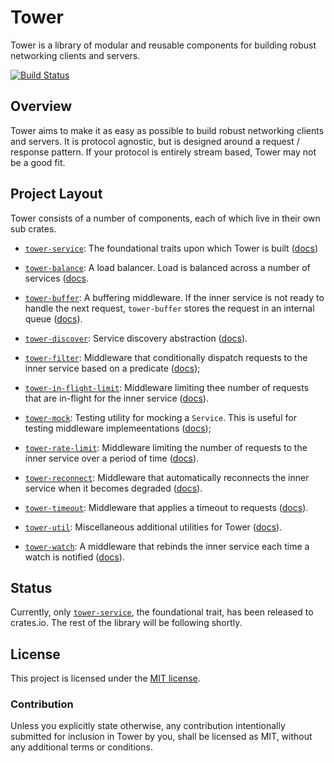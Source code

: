 # Tower

Tower is a library of modular and reusable components for building robust
networking clients and servers.

[![Build Status](https://travis-ci.org/tower-rs/tower.svg?branch=master)](https://travis-ci.org/tower-rs/tower)

## Overview

Tower aims to make it as easy as possible to build robust networking clients and
servers. It is protocol agnostic, but is designed around a request / response
pattern. If your protocol is entirely stream based, Tower may not be a good fit.

## Project Layout

Tower consists of a number of components, each of which live in their own sub
crates.

* [`tower-service`]: The foundational traits upon which Tower is built
  ([docs][ts-docs])

* [`tower-balance`]: A load balancer. Load is balanced across a number of
  services ([docs][tb-docs].

* [`tower-buffer`]: A buffering middleware. If the inner service is not ready to
  handle the next request, `tower-buffer` stores the request in an internal
  queue ([docs][tbuf-docs]).

* [`tower-discover`]: Service discovery abstraction ([docs][td-docs]).

* [`tower-filter`]: Middleware that conditionally dispatch requests to the inner
  service based on a predicate ([docs][tf-docs]);

* [`tower-in-flight-limit`]: Middleware limiting thee number of requests that
  are in-flight for the inner service ([docs][tifl-docs]).

* [`tower-mock`]: Testing utility for mocking a `Service`. This is useful for
  testing middleware implemeentations ([docs][tm-docs]);

* [`tower-rate-limit`]: Middleware limiting the number of requests to the inner
  service over a period of time ([docs][trl-docs]).

* [`tower-reconnect`]: Middleware that automatically reconnects the inner
  service when it becomes degraded ([docs][tr-docs]).

* [`tower-timeout`]: Middleware that applies a timeout to requests
  ([docs][tt-docs]).

* [`tower-util`]: Miscellaneous additional utilities for Tower
  ([docs][tu-docs]).

* [`tower-watch`]: A middleware that rebinds the inner service each time a watch
  is notified ([docs][tw-docs]).

## Status

Currently, only [`tower-service`], the foundational trait, has been released to
crates.io. The rest of the library will be following shortly.

## License

This project is licensed under the [MIT license](LICENSE).

### Contribution

Unless you explicitly state otherwise, any contribution intentionally submitted
for inclusion in Tower by you, shall be licensed as MIT, without any additional
terms or conditions.

[`tower-service`]: tower-service
[ts-docs]: https://docs.rs/tower-service/
[`tower-balance`]: tower-balance
[tb-docs]: https://tower-rs.github.io/tower/tower_balance/index.html
[`tower-buffer`]: tower-buffer
[tbuf-docs]: https://tower-rs.github.io/tower/tower_buffer/index.html
[`tower-discover`]: tower-discover
[td-docs]: https://tower-rs.github.io/tower/tower_discover/index.html
[`tower-filter`]: tower-filter
[tf-docs]: https://tower-rs.github.io/tower/tower_filter/index.html
[`tower-in-flight-limit`]: tower-in-flight-limit
[tifl-docs]: https://tower-rs.github.io/tower/tower_in_flight_limit/index.html
[`tower-mock`]: tower-mock
[tm-docs]: https://tower-rs.github.io/tower/tower_mock/index.html
[`tower-rate-limit`]: tower-rate-limit
[trl-docs]: https://tower-rs.github.io/tower/tower_rate_limit/index.html
[`tower-reconnect`]: tower-reconnect
[tr-docs]: https://tower-rs.github.io/tower/tower_reconnect/index.html
[`tower-timeout`]: tower-timeeout
[tt-docs]: https://tower-rs.github.io/tower/tower_timeout/index.html
[`tower-util`]: tower-util
[tu-docs]: https://tower-rs.github.io/tower/tower_util/index.html
[`tower-watch`]: tower-watch
[tw-docs]: https://tower-rs.github.io/tower/tower_watch/index.html
